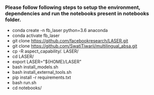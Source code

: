 ### Please follow following steps to setup the environment, dependencies and run the notebooks present in notebooks folder. ###


* conda create -n fb_laser python=3.6 anaconda 
* conda activate fb_laser
* git clone https://github.com/facebookresearch/LASER.git
* git clone https://github.com/SwatiTiwarii/multilingual_absa.git
* cp -R aspect_capability/. LASER/
* cd LASER/
* export LASER="${HOME}/LASER"
* bash install_models.sh
* bash install_external_tools.sh
* pip install -r requirements.txt
* bash run.sh
* cd notebooks/ 
